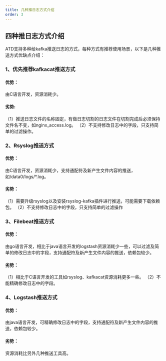```yaml
---
title: 几种推日志方式介绍
order: 3
---
```


## 四种推日志方式介绍
ATD支持多种给kafka推送日志的方式，每种方式有推荐使用场景，以下是几种推送方式优缺点介绍：
### 1、优先推荐kafkacat推送方式
#### 优势：
由C语言开发，资源消耗少。

#### 劣势:
（1）推送日志文件的名称固定，有做日志切割的日志文件在切割完成后必须保持文件名不变，如nginx_access.log。
（2）不支持修改日志中的字段，只支持简单的过滤操作。

### 2、Rsyslog推送方式
#### 优势：
由C语言开发，资源消耗少，支持通配符及新产生文件内容的推送，如/data0/logs/*.log。

#### 劣势：
（1）需要升级rsyslog以及安装rsyslog-kafka插件进行推送，可能需要下载依赖包。
（2）不支持修改日志中的字段，只支持简单的过滤操作

### 3、Filebeat推送方式

#### 优势： 
由go语言开发，相比于java语言开发的logstash资源消耗少一些，可以过滤及简单的修改日志中的字段，支持通配符及新产生文件内容的推送，依赖包较少。

#### 劣势：
（1）相比于C语言开发的工具如rsyslog、kafkacat资源消耗更多一些。
（2）不能精确修改日志中的字段。

### 4、Logstash推送方式

#### 优势： 
由java语言开发，可精确修改日志中的字段，支持通配符及新产生文件内容的推送，依赖包较少。

#### 劣势：
资源消耗比另外几种推送工具高。
